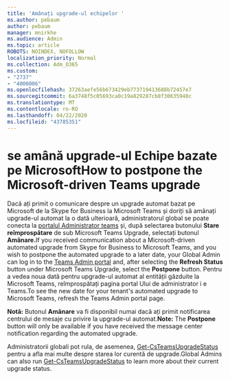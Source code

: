 ```yaml
---
title: 'Amânați upgrade-ul echipelor '
ms.author: pebaum
author: pebaum
manager: mnirkhe
ms.audience: Admin
ms.topic: article
ROBOTS: NOINDEX, NOFOLLOW
localization_priority: Normal
ms.collection: Adm_O365
ms.custom:
- "2737"
- "4000006"
ms.openlocfilehash: 37263aefe56b673429eb773719413688b72457e7
ms.sourcegitcommit: 6a3748f5c05693ca0c19a829287cb8f30635940c
ms.translationtype: MT
ms.contentlocale: ro-RO
ms.lasthandoff: 04/22/2020
ms.locfileid: "43785351"
---
```

# <a name="how-to-postpone-the-microsoft-driven-teams-upgrade"></a><span data-ttu-id="67058-102">se amână upgrade-ul Echipe bazate pe Microsoft</span><span class="sxs-lookup"><span data-stu-id="67058-102">How to postpone the Microsoft-driven Teams upgrade</span></span>

<span data-ttu-id="67058-103">Dacă ați primit o comunicare despre un upgrade automat bazat pe Microsoft de la Skype for Business la Microsoft Teams și doriți să amânați upgrade-ul automat la o dată ulterioară, administratorul global se poate conecta la [portalul Administrator teams](https://admin.teams.microsoft.com/dashboard) și, după selectarea butonului **Stare reîmprospătare** de sub Microsoft Teams Upgrade, selectați butonul **Amânare.**</span><span class="sxs-lookup"><span data-stu-id="67058-103">If you received communication about a Microsoft-driven automated upgrade from Skype for Business to Microsoft Teams, and you wish to postpone the automated upgrade to a later date, your Global Admin can log in to the [Teams Admin portal](https://admin.teams.microsoft.com/dashboard) and, after selecting the **Refresh Status** button under Microsoft Teams Upgrade, select the **Postpone** button.</span></span> <span data-ttu-id="67058-104">Pentru a vedea noua dată pentru upgrade-ul automat al entității găzduite la Microsoft Teams, reîmprospătați pagina portal Ului de administrator i e Teams.</span><span class="sxs-lookup"><span data-stu-id="67058-104">To see the new date for your tenant's automated upgrade to Microsoft Teams, refresh the Teams Admin portal page.</span></span>

<span data-ttu-id="67058-105">**Notã:** Butonul **Amânare** va fi disponibil numai dacă ați primit notificarea centrului de mesaje cu privire la upgrade-ul automat.</span><span class="sxs-lookup"><span data-stu-id="67058-105">**Note:** The **Postpone** button will only be available if you have received the message center notification regarding the automated upgrade.</span></span> 

<span data-ttu-id="67058-106">Administratorii globali pot rula, de asemenea, [Get-CsTeamsUpgradeStatus](https://docs.microsoft.com/powershell/module/skype/get-csteamsupgradestatus?view=skype-ps) pentru a afla mai multe despre starea lor curentă de upgrade.</span><span class="sxs-lookup"><span data-stu-id="67058-106">Global Admins can also run [Get-CsTeamsUpgradeStatus](https://docs.microsoft.com/powershell/module/skype/get-csteamsupgradestatus?view=skype-ps) to learn more about their current upgrade status.</span></span>

